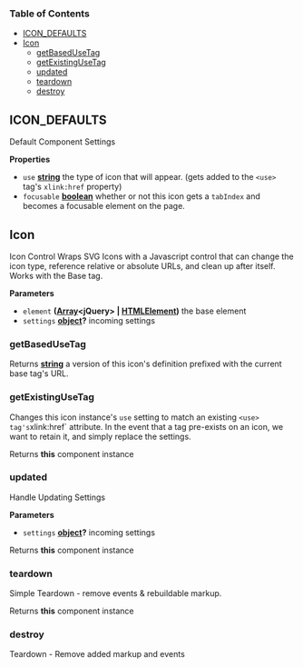 <!-- Generated by documentation.js. Update this documentation by updating the source code. -->

### Table of Contents

-   [ICON_DEFAULTS](#icon_defaults)
-   [Icon](#icon)
    -   [getBasedUseTag](#getbasedusetag)
    -   [getExistingUseTag](#getexistingusetag)
    -   [updated](#updated)
    -   [teardown](#teardown)
    -   [destroy](#destroy)

## ICON_DEFAULTS

Default Component Settings

**Properties**

-   `use` **[string](https://developer.mozilla.org/docs/Web/JavaScript/Reference/Global_Objects/String)** the type of icon that will appear.
     (gets added to the `<use>` tag's `xlink:href` property)
-   `focusable` **[boolean](https://developer.mozilla.org/docs/Web/JavaScript/Reference/Global_Objects/Boolean)** whether or not this icon gets a `tabIndex` and
     becomes a focusable element on the page.

## Icon

Icon Control
Wraps SVG Icons with a Javascript control that can change the icon type, reference
relative or absolute URLs, and clean up after itself.  Works with the Base tag.

**Parameters**

-   `element` **([Array](https://developer.mozilla.org/docs/Web/JavaScript/Reference/Global_Objects/Array)&lt;jQuery> | [HTMLElement](https://developer.mozilla.org/docs/Web/HTML/Element))** the base element
-   `settings` **[object](https://developer.mozilla.org/docs/Web/JavaScript/Reference/Global_Objects/Object)?** incoming settings

### getBasedUseTag

Returns **[string](https://developer.mozilla.org/docs/Web/JavaScript/Reference/Global_Objects/String)** a version of this icon's definition prefixed with the current base tag's URL.

### getExistingUseTag

Changes this icon instance's `use` setting to match an existing `<use> tag's`xlink:href\` attribute. In the event that a <use> tag pre-exists on an icon,
we want to retain it, and simply replace the settings.

Returns **this** component instance

### updated

Handle Updating Settings

**Parameters**

-   `settings` **[object](https://developer.mozilla.org/docs/Web/JavaScript/Reference/Global_Objects/Object)?** incoming settings

Returns **this** component instance

### teardown

Simple Teardown - remove events & rebuildable markup.

Returns **this** component instance

### destroy

Teardown - Remove added markup and events
